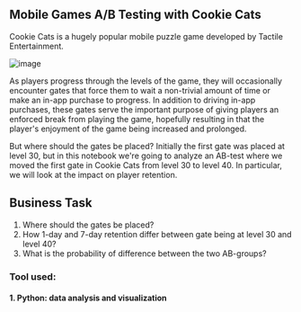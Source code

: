 ## Mobile Games A/B Testing with Cookie Cats </br>

Cookie Cats is a hugely popular mobile puzzle game developed by Tactile Entertainment. 

![image](https://user-images.githubusercontent.com/61902789/132988029-06bc2a04-e5a9-4fc0-b91b-87e59378ff40.png)


As players progress through the levels of the game, they will occasionally encounter gates that force them to wait a non-trivial amount of time or make an in-app purchase to progress. In addition to driving in-app purchases, these gates serve the important purpose of giving players an enforced break from playing the game, hopefully resulting in that the player's enjoyment of the game being increased and prolonged.


But where should the gates be placed? Initially the first gate was placed at level 30, but in this notebook we're going to analyze an AB-test where we moved the first gate in Cookie Cats from level 30 to level 40. In particular, we will look at the impact on player retention. 


## **Business Task**

1. Where should the gates be placed?
2. How 1-day and 7-day retention differ between gate being at level 30 and level 40?
3. What is the probability of difference between the two AB-groups?


### Tool used:
#### 1. Python: data analysis and visualization
